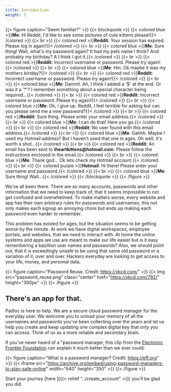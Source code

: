 ```yaml
---
title: Introduction
weight: 1
---
```


{{< figure caption="Seem familiar?" >}}
{{< blockquote >}}
{{< colored blue >}}**Me**: Hi Reddit, I'd like to see some pictures of cute kittens please!{{< /colored >}}
{{< br >}}
{{< colored red >}}**Reddit**: Your session has expired. Please log in again!{{< /colored >}}
{{< br >}}
{{< colored blue >}}**Me**: Sure thing! Wait, what's my password again? It had my pets name I think? And probably my birthday? A I think I got it.{{< /colored >}}
{{< br >}}
{{< colored red >}}**Reddit**: Incorrect username or password. Please try again!{{< /colored >}}
{{< br >}}
{{< colored blue >}}**Me**: Hm. Ok maybe it was my mothers birtday?{{< /colored >}}
{{< br >}}
{{< colored red >}}**Reddit**: Incorrect username or password. Please try again!{{< /colored >}}
{{< br >}}
{{< colored blue >}}**Me**: Damnit. Ah, I think I added a '\$' at the end. Or was it a '\*'? I remember something about a special character being required...{{< /colored >}}
{{< br >}}
{{< colored red >}}**Reddit**: Incorrect username or password. Please try again!{{< /colored >}}
{{< br >}}
{{< colored blue >}}**Me**: Ok, I give up. Reddit, I feel terrible for asking but can you please send me a new password?{{< /colored >}}
{{< br >}}
{{< colored red >}}**Reddit**: Sure thing. Please enter your email address.{{< /colored >}}
{{< br >}}
{{< colored blue >}}**Me**: I can do that! Here you go.{{< /colored >}}
{{< br >}}
{{< colored red >}}**Reddit**: No user found with this email address.{{< /colored >}}
{{< br >}}
{{< colored blue >}}**Me**: Gahhh. Maybe I used my Hotmail address? But I haven't used that one in ages. Oh well, it's worth a shot...{{< /colored >}}
{{< br >}}
{{< colored red >}}**Reddit**: An email has been sent to **iheartkittens\@hotmail.com**. Please follow the instructions enclosed in the email.{{< /colored >}}
{{< br >}}
{{< colored blue >}}**Me**: Thank god... Ok lets check my Hotmail account.{{< /colored >}}
{{< br >}}
{{< colored purple >}}**Hotmail**: Hi there! Please enter your username and password.{{< /colored >}}
{{< br >}}
{{< colored blue >}}**Me**: Sure thing! Wait...{{< /colored >}}
{{< /blockquote >}}
{{< /figure >}}

We’ve all been there. There are so many accounts, passwords and other information that we need to keep track of, that it seems impossible to not get confused and overwhelmed. To make matters worse, every website and app has their own arbitrary rules for passwords and usernames; this not only makes each signup an annoying chore but ends up making each password even harder to remember.  

This problem has existed for ages, but the situation seems to be getting worse by the minute.  At work we have digital workspaces, employee portals, and websites, that we need to interact with.  At home the online systems and apps we use are meant to make our life easier but is it easy remembering a bazillion user names and passwords?  Also, we should point out, that it is exceedingly unsafe to be using that same old password or a variation of it, over and over.  Hackers everyday are looking to get access to your life, money, and personal data.

{{< figure caption="Password Reuse. Credit: https://xkcd.com/" >}}
{{< img src="password_reuse.png" class="center" href="https://xkcd.com/792/" height="300px" >}}
{{< /figure >}}

## **There's an app for that.**

Padloc is here to help.  We are a secure cloud password manager for the everyday user.  We welcome you to unload your memory of all the usernames and passwords you’ve been collecting over the years and let us help you create and keep updating one complex digital key that only you can access.  Think of us as a more reliable and secondary brain. 

If you've never heard of a "password manager, this clip from the [Electronic Frontier
Foundation](https://ssd.eff.org/en/module/animated-overview-using-password-managers-stay-safe-online)
can explain it much better than we ever could:

{{< figure caption="What is a password manager? Credit: https://eff.org" >}}
{{< iframe src="https://archive.org/embed/using-password-managers-to-stay-safe-online" width="640" height="350" >}}
{{< /figure >}}

Start your journey [here ]({{< relref "../create_account" >}})
you'll be glad you did.
